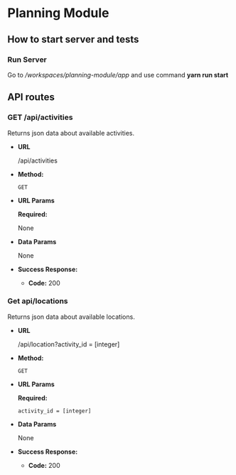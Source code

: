 # Planning Module

## **How to start server and tests**

### Run Server

Go to */workspaces/planning-module/app* and use command **yarn run start**


## **API routes**

### **GET /api/activities**

  Returns json data about available activities.

* **URL**

  /api/activities

* **Method:**

  `GET`
  
*  **URL Params**

   **Required:**
  
    None

* **Data Params**

  None

* **Success Response:**

  * **Code:** 200


### **Get api/locations**

  Returns json data about available locations.

* **URL**

  /api/location?activity_id = [integer]

* **Method:**

  `GET`
  
*  **URL Params**

   **Required:**
 
   `activity_id = [integer]`

* **Data Params**

  None

* **Success Response:**

  * **Code:** 200